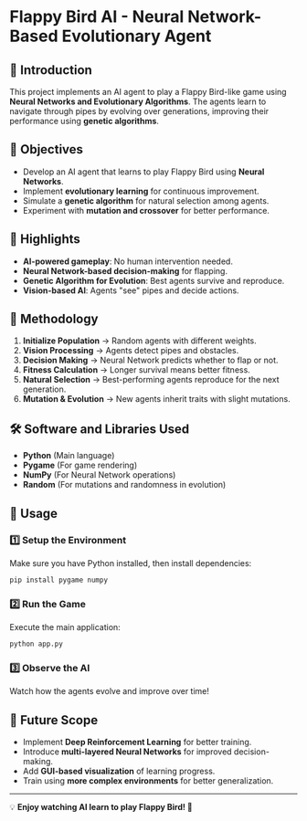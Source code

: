 # **Flappy Bird AI - Neural Network-Based Evolutionary Agent**

## 📌 Introduction  
This project implements an AI agent to play a Flappy Bird-like game using **Neural Networks and Evolutionary Algorithms**. The agents learn to navigate through pipes by evolving over generations, improving their performance using **genetic algorithms**.  

## 🎯 Objectives  
- Develop an AI agent that learns to play Flappy Bird using **Neural Networks**.  
- Implement **evolutionary learning** for continuous improvement.  
- Simulate a **genetic algorithm** for natural selection among agents.  
- Experiment with **mutation and crossover** for better performance.  

## 🌟 Highlights  
- **AI-powered gameplay**: No human intervention needed.  
- **Neural Network-based decision-making** for flapping.  
- **Genetic Algorithm for Evolution**: Best agents survive and reproduce.  
- **Vision-based AI**: Agents "see" pipes and decide actions.  

## 🔬 Methodology  
1. **Initialize Population** → Random agents with different weights.  
2. **Vision Processing** → Agents detect pipes and obstacles.  
3. **Decision Making** → Neural Network predicts whether to flap or not.  
4. **Fitness Calculation** → Longer survival means better fitness.  
5. **Natural Selection** → Best-performing agents reproduce for the next generation.  
6. **Mutation & Evolution** → New agents inherit traits with slight mutations.  

## 🛠️ Software and Libraries Used  
- **Python** (Main language)  
- **Pygame** (For game rendering)  
- **NumPy** (For Neural Network operations)  
- **Random** (For mutations and randomness in evolution)  

## 🚀 Usage  
### 1️⃣ **Setup the Environment**  
Make sure you have Python installed, then install dependencies:  
```bash
pip install pygame numpy
```
### 2️⃣ **Run the Game**  
Execute the main application:  
```bash
python app.py
```
### 3️⃣ **Observe the AI**  
Watch how the agents evolve and improve over time!  

## 🔮 Future Scope  
- Implement **Deep Reinforcement Learning** for better training.  
- Introduce **multi-layered Neural Networks** for improved decision-making.  
- Add **GUI-based visualization** of learning progress.  
- Train using **more complex environments** for better generalization.  

---

💡 **Enjoy watching AI learn to play Flappy Bird! 🚀**
